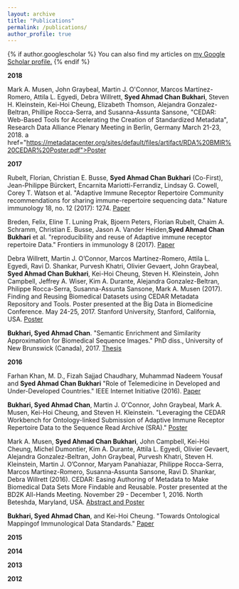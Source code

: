 ```yaml
---
layout: archive
title: "Publications"
permalink: /publications/
author_profile: true
---
```


{% if author.googlescholar %}
  You can also find my articles on <u><a href="{{JhWJ5PEAAAAJ.googlescholar}}">my Google Scholar profile</a>.</u>
{% endif %}

**2018**

Mark A. Musen, John Graybeal, Martin J. O'Connor, Marcos Martínez-Romero, Attila L. Egyedi, Debra Willrett, **Syed Ahmad Chan Bukhari**, Steven H. Kleinstein, Kei-Hoi Cheung, Elizabeth Thomson, Alejandra Gonzalez-Beltran, Phillipe Rocca-Serra, and Susanna-Assunta Sansone, "CEDAR: Web-Based Tools for Accelerating the Creation of Standardized Metadata", Research Data Alliance Plenary Meeting in Berlin, Germany March 21-23, 2018. a href="https://metadatacenter.org/sites/default/files/artifact/RDA%20BMIR%20CEDAR%20Poster.pdf"><u>Poster</u></a>

**2017**

Rubelt, Florian, Christian E. Busse, **Syed Ahmad Chan Bukhari** (Co-First), Jean-Philippe Bürckert, Encarnita Mariotti-Ferrandiz, Lindsay G. Cowell, Corey T. Watson et al. "Adaptive Immune Receptor Repertoire Community recommendations for sharing immune-repertoire sequencing data." Nature immunology 18, no. 12 (2017): 1274. <a href="http://lasersonlab.org/pdfs/2017-NatureImmunol-Rubelt.pdf"><u>Paper</u></a>

Breden, Felix, Eline T. Luning Prak, Bjoern Peters, Florian Rubelt, Chaim A. Schramm, Christian E. Busse, Jason A. Vander Heiden,**Syed Ahmad Chan Bukhari** et al. "reproducibility and reuse of Adaptive immune receptor repertoire Data." Frontiers in immunology 8 (2017). <a href="https://www.ncbi.nlm.nih.gov/pmc/articles/PMC5671925/pdf/fimmu-08-01418.pdf"><u>Paper</u></a>

Debra Willrett, Martin J. O’Connor, Marcos Martínez-Romero, Attila L. Egyedi, Ravi D. Shankar, Purvesh Khatri, Olivier Gevaert, John Graybeal, **Syed Ahmad Chan Bukhari**, Kei-Hoi Cheung, Steven H. Kleinstein, John Campbell, Jeffrey A. Wiser, Kim A. Durante, Alejandra Gonzalez-Beltran, Philippe Rocca-Serra, Susanna-Assunta Sansone, Mark A. Musen (2017). Finding and Reusing Biomedical Datasets using CEDAR Metadata Repository and Tools. Poster presented at the Big Data in Biomedicine Conference. May 24-25, 2017. Stanford University, Stanford, California, USA. <a href="https://metadatacenter.org/sites/default/files/artifact/CEDAR%20Overview%20BigData%202017.pdf"><u>Poster</u></a>

**Bukhari, Syed Ahmad Chan**. "Semantic Enrichment and Similarity Approximation for Biomedical Sequence Images." PhD diss., University of New Brunswick (Canada), 2017. <a href="https://search.proquest.com/openview/d9afdb61d9932d2513aaaa82059a96cc/1?pq-origsite=gscholar&cbl=18750&diss=y"><u>Thesis</u></a>

**2016**

Farhan Khan, M. D., Fizah Sajjad Chaudhary, Muhammad Nadeem Yousaf and **Syed Ahmad Chan Bukhari** "Role of Telemedicine in Developed and Under-Developed Countries." IEEE Internet Initiative (2016). <a href="https://internetinitiative.ieee.org/newsletter/may-2017/role-of-telemedicine-in-developed-and-under-developed-countries"><u>Paper</u></a>

**Bukhari, Syed Ahmad Chan**, Martin J. O'Connor, John Graybeal, Mark A. Musen, Kei-Hoi Cheung, and Steven H. Kleinstein. "Leveraging the CEDAR Workbench for Ontology-linked Submission of Adaptive Immune Receptor Repertoire Data to the Sequence Read Archive (SRA)." <a href="https://www.researchgate.net/profile/Syed_Ahmad_Chan_Bukhari/publication/310613384_Leveraging_the_CEDAR_Workbench_for_Ontology-linked_Submission_of_Adaptive_Immune_Receptor_Repertoire_Data_to_the_Sequence_Read_Archive_SRA/links/5835b0ab08ae138f1c118065.pdf"><u>Poster</u></a>


Mark A. Musen, **Syed Ahmad Chan Bukhari**, John Campbell, Kei-Hoi Cheung, Michel Dumontier, Kim A. Durante, Attila L. Egyedi, Olivier Gevaert, Alejandra Gonzalez-Beltran, John Graybeal, Purvesh Khatri, Steven H. Kleinstein, Martin J. O’Connor, Maryam Panahiazar, Philippe Rocca-Serra, Marcos Martínez-Romero, Susanna-Assunta Sansone, Ravi D. Shankar, Debra Willrett (2016). CEDAR: Easing Authoring of Metadata to Make Biomedical Data Sets More Findable and Reusable. Poster presented at the BD2K All-Hands Meeting. November 29 - December 1, 2016. North Beteshda, Maryland, USA. <a href="https://figshare.com/articles/CEDAR_Overview_BD2K_2016_pdf/4240241/14"><u>Abstract and Poster</u></a>

**Bukhari, Syed Ahmad Chan**, and Kei-Hoi Cheung. "Towards Ontological Mappingof Immunological Data Standards." <a href="https://www.researchgate.net/profile/Syed_Ahmad_Chan_Bukhari/publication/303471125_Towards_Ontological_Mapping_of_Immunological_Data_Standards/links/5744659208ae9f741b3e2815.pdf"><u>Paper</u></a>

**2015**

**2014**

**2013**

**2012**

